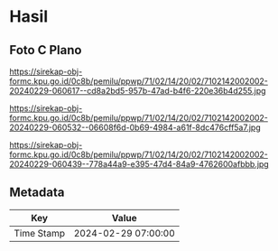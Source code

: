 # Hasil

## Foto C Plano

https://sirekap-obj-formc.kpu.go.id/0c8b/pemilu/ppwp/71/02/14/20/02/7102142002002-20240229-060617--cd8a2bd5-957b-47ad-b4f6-220e36b4d255.jpg

https://sirekap-obj-formc.kpu.go.id/0c8b/pemilu/ppwp/71/02/14/20/02/7102142002002-20240229-060532--06608f6d-0b69-4984-a61f-8dc476cff5a7.jpg

https://sirekap-obj-formc.kpu.go.id/0c8b/pemilu/ppwp/71/02/14/20/02/7102142002002-20240229-060439--778a44a9-e395-47d4-84a9-4762600afbbb.jpg


## Metadata

| Key        | Value               |
| ---------- | ------------------- |
| Time Stamp | 2024-02-29 07:00:00 |



